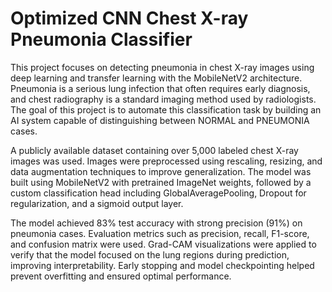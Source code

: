 # Optimized CNN Chest X-ray Pneumonia Classifier

This project focuses on detecting pneumonia in chest X-ray images using deep learning and transfer learning with the MobileNetV2 architecture. Pneumonia is a serious lung infection that often requires early diagnosis, and chest radiography is a standard imaging method used by radiologists. The goal of this project is to automate this classification task by building an AI system capable of distinguishing between NORMAL and PNEUMONIA cases.

A publicly available dataset containing over 5,000 labeled chest X-ray images was used. Images were preprocessed using rescaling, resizing, and data augmentation techniques to improve generalization. The model was built using MobileNetV2 with pretrained ImageNet weights, followed by a custom classification head including GlobalAveragePooling, Dropout for regularization, and a sigmoid output layer.

The model achieved 83% test accuracy with strong precision (91%) on pneumonia cases. Evaluation metrics such as precision, recall, F1-score, and confusion matrix were used. Grad-CAM visualizations were applied to verify that the model focused on the lung regions during prediction, improving interpretability. Early stopping and model checkpointing helped prevent overfitting and ensured optimal performance.
